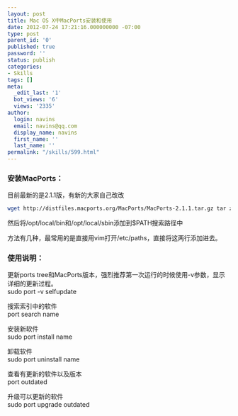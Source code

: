 ```yaml
---
layout: post
title: Mac OS X中MacPorts安装和使用
date: 2012-07-24 17:21:16.000000000 -07:00
type: post
parent_id: '0'
published: true
password: ''
status: publish
categories:
- Skills
tags: []
meta:
  _edit_last: '1'
  bot_views: '6'
  views: '2335'
author:
  login: navins
  email: navins@qq.com
  display_name: navins
  first_name: ''
  last_name: ''
permalink: "/skills/599.html"
---
```

### 安装MacPorts：

目前最新的是2.1.1版，有新的大家自己改改

```bash
wget http://distfiles.macports.org/MacPorts/MacPorts-2.1.1.tar.gz tar zxvf MacPorts-2.1.1.tar.gz cd MacPorts-2.1.1 ./configure make sudo make install cd .. rm -rf MacPorts-2.1.1\*
```

然后将/opt/local/bin和/opt/local/sbin添加到$PATH搜索路径中

方法有几种，最常用的是直接用vim打开/etc/paths，直接将这两行添加进去。

<!--more-->

### 使用说明：

更新ports tree和MacPorts版本，强烈推荐第一次运行的时候使用-v参数，显示详细的更新过程。  
 sudo port -v selfupdate

搜索索引中的软件  
 port search name

安装新软件  
 sudo port install name

卸载软件  
 sudo port uninstall name

查看有更新的软件以及版本  
 port outdated

升级可以更新的软件  
 sudo port upgrade outdated

